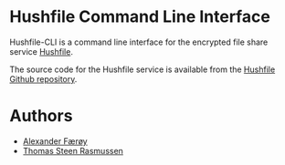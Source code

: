 Hushfile Command Line Interface
===============================

Hushfile-CLI is a command line interface for the encrypted file share service
[Hushfile](https://hushfile.it/).

The source code for the Hushfile service is available from the [Hushfile Github
repository](https://github.com/tykling/hushfile).

Authors
=======

- [Alexander Færøy](https://github.com/ahf)
- [Thomas Steen Rasmussen](https://github.com/tykling)
